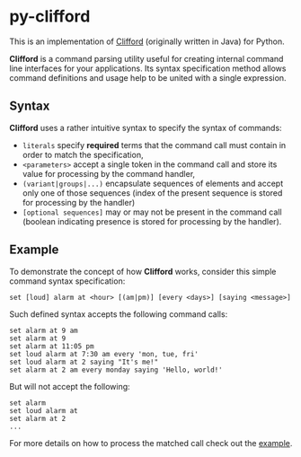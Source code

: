 # py-clifford
This is an implementation of [Clifford](https://github.com/michalwa/Clifford)
(originally written in Java) for Python.

**Clifford** is a command parsing utility useful for creating internal
command line interfaces for your applications. Its syntax specification method
allows command definitions and usage help to be united with a single expression.

## Syntax
**Clifford** uses a rather intuitive syntax to specify the syntax of commands:
- `literals` specify **required** terms that the command call must contain
  in order to match the specification,
- `<parameters>` accept a single token in the command call and store its value
  for processing by the command handler,
- `(variant|groups|...)` encapsulate sequences of elements and accept only one of
  those sequences (index of the present sequence is stored for processing by the handler)
- `[optional sequences]` may or may not be present in the command call
  (boolean indicating presence is stored for processing by the handler).

## Example
To demonstrate the concept of how **Clifford** works, consider this simple command syntax
specification:

    set [loud] alarm at <hour> [(am|pm)] [every <days>] [saying <message>]

Such defined syntax accepts the following command calls:

    set alarm at 9 am
    set alarm at 9
    set alarm at 11:05 pm
    set loud alarm at 7:30 am every 'mon, tue, fri'
    set loud alarm at 2 saying "It's me!"
    set alarm at 2 am every monday saying 'Hello, world!'

But will not accept the following:

    set alarm
    set loud alarm at
    set alarm at 2
    ...

For more details on how to process the matched call check out the [example](example.py).
